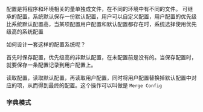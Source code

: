 配置是将程序和环境相关的量单独成文件，在不同的环境中有不同的文件。 可继承的配置，系统默认保存一份默认配置，用户可以自定义配置，用户配置的优先级比系统默认配置高，当某项配置用户配置和默认配置都存在时，系统选择使用优先级高的系统配置

如何设计一套这样的配置系统呢？

首先时保存配置，优先级高的非默认配置，在未配置前是没有的。当保存配置时，就要保存一条配置记录到用户配置上。

读取配置，读取默认配置，再读取用户配置，同时将用户配置替换掉默认配置中对应的项，从而得到最终的配置。这个操作可以叫做是 `Merge Config`



### 字典模式

